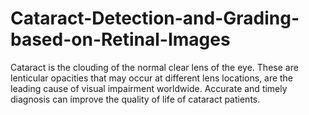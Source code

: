 # Cataract-Detection-and-Grading-based-on-Retinal-Images

Cataract is the clouding of the normal clear lens of the eye. These are lenticular opacities that may occur at different lens locations, are the leading cause of visual impairment worldwide. Accurate and timely diagnosis can improve the quality of life of cataract patients. 
